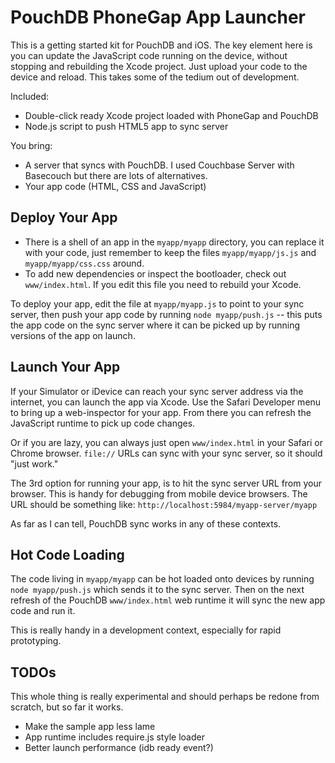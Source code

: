 # PouchDB PhoneGap App Launcher

This is a getting started kit for PouchDB and iOS. The key element here is you can update the JavaScript code running on the device, without stopping and rebuilding the Xcode project. Just upload your code to the device and reload. This takes some of the tedium out of development.

Included:

* Double-click ready Xcode project loaded with PhoneGap and PouchDB
* Node.js script to push HTML5 app to sync server

You bring:

* A server that syncs with PouchDB. I used Couchbase Server with Basecouch but there are lots of alternatives.
* Your app code (HTML, CSS and JavaScript)

## Deploy Your App

* There is a shell of an app in the `myapp/myapp` directory, you can replace it with your code, just remember to keep the files `myapp/myapp/js.js` and `myapp/myapp/css.css` around.
* To add new dependencies or inspect the bootloader, check out `www/index.html`. If you edit this file you need to rebuild your Xcode.

To deploy your app, edit the file at `myapp/myapp.js` to point to your sync server, then push your app code by running `node myapp/push.js` -- this puts the app code on the sync server where it can be picked up by running versions of the app on launch.

## Launch Your App

If your Simulator or iDevice can reach your sync server address via the internet, you can launch the app via Xcode. Use the Safari Developer menu to bring up a web-inspector for your app. From there you can refresh the JavaScript runtime to pick up code changes.

Or if you are lazy, you can always just open `www/index.html` in your Safari or Chrome browser. `file://` URLs can sync with your sync server, so it should "just work."

The 3rd option for running your app, is to hit the sync server URL from your browser. This is handy for debugging from mobile device browsers. The URL should be something like: `http://localhost:5984/myapp-server/myapp`

As far as I can tell, PouchDB sync works in any of these contexts.

## Hot Code Loading

The code living in `myapp/myapp` can be hot loaded onto devices by running `node myapp/push.js` which sends it to the sync server. Then on the next refresh of the PouchDB `www/index.html` web runtime it will sync the new app code and run it.

This is really handy in a development context, especially for rapid prototyping.

## TODOs

This whole thing is really experimental and should perhaps be redone from scratch, but so far it works.

* Make the sample app less lame
* App runtime includes require.js style loader
* Better launch performance (idb ready event?)

